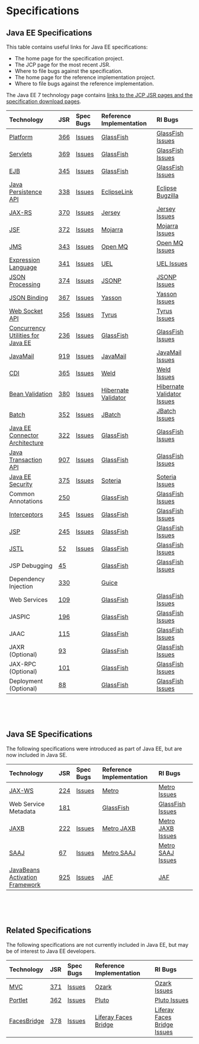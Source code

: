 # Specifications

## Java EE Specifications

This table contains useful links for Java EE specifications:

* The home page for the specification project.
* The JCP page for the most recent JSR.
* Where to file bugs against the specification.
* The home page for the reference implementation project.
* Where to file bugs against the reference implementation.

The Java EE 7 technology page contains
[links to the JCP JSR pages and the specification download pages](http://www.oracle.com/technetwork/java/javaee/tech/index.html).


| Technology | JSR | Spec Bugs | Reference Implementation | RI Bugs |
|:-----------|:----|:----------|:-------------------------|:--------|
| [Platform](https://javaee.github.io/javaee-spec/) | [366](https://jcp.org/en/jsr/detail?id=366) | [Issues](https://github.com/javaee/javaee-spec/issues) | [GlassFish](https://javaee.github.io/glassfish/) | [GlassFish Issues](https://github.com/javaee/glassfish/issues) |
| [Servlets](https://github.com/javaee/servlet-spec) | [369](https://jcp.org/en/jsr/detail?id=369) | [Issues](https://github.com/javaee/servlet-spec/issues) | [GlassFish](https://javaee.github.io/glassfish/) | [GlassFish Issues](https://github.com/javaee/glassfish/issues) |
| [EJB](https://github.com/javaee/ejb-spec) | [345](https://jcp.org/en/jsr/detail?id=345) | [Issues](https://github.com/javaee/ejb-spec/issues) | [GlassFish](https://javaee.github.io/glassfish/) | [GlassFish Issues](https://github.com/javaee/glassfish/issues) |
| [Java Persistence API](https://github.com/javaee/jpa-spec) | [338](https://jcp.org/en/jsr/detail?id=338) | [Issues](https://github.com/javaee/jpa-spec/issues) | [EclipseLink](https://www.eclipse.org/eclipselink/) | [Eclipse Bugzilla](https://wiki.eclipse.org/EclipseLink/Development/Bugs) |
| [JAX-RS](https://github.com/jax-rs) | [370](https://jcp.org/en/jsr/detail?id=370) | [Issues](https://github.com/jax-rs/api/issues) | [Jersey](https://jersey.github.io/) | [Jersey Issues](https://github.com/jersey/jersey/issues) |
| [JSF](https://javaee.github.io/javaserverfaces-spec/) | [372](https://jcp.org/en/jsr/detail?id=372) | [Issues](https://github.com/javaee/javaserverfaces-spec/issues) | [Mojarra](https://github.com/javaserverfaces/mojarra) | [Mojarra Issues](https://github.com/javaserverfaces/mojarra/issues) |
| [JMS](https://javaee.github.io/jms-spec/) | [343](https://jcp.org/en/jsr/detail?id=343) | [Issues](https://github.com/javaee/jms-spec/issues) | [Open MQ](https://javaee.github.io/openmq/) | [Open MQ Issues](https://github.com/javaee/openmq/issues) |
| [Expression Language](https://github.com/javaee/el-spec) | [341](https://jcp.org/en/jsr/detail?id=341) | [Issues](https://github.com/javaee/el-spec/issues) | [UEL](https://javaee.github.io/uel-ri/) | [UEL Issues](https://github.com/javaee/uel-ri/issues) |
| [JSON Processing](https://javaee.github.io/json-processing-spec/) | [374](https://jcp.org/en/jsr/detail?id=374) | [Issues](https://github.com/javaee/json-processing-spec/issues) | [JSONP](https://javaee.github.io/jsonp/) | [JSONP Issues](https://github.com/javaee/jsonp/issues) |
| [JSON Binding](https://javaee.github.io/jsonb-spec/) | [367](https://jcp.org/en/jsr/detail?id=367) | [Issues](https://github.com/javaee/jsonb-spec/issues) | [Yasson](https://projects.eclipse.org/projects/rt.yasson) | [Yasson Issues](https://github.com/eclipse/yasson/issues) |
| [Web Socket API](https://github.com/javaee/websocket-spec) | [356](https://jcp.org/en/jsr/detail?id=356) | [Issues](https://github.com/javaee/websocket-spec/issues) | [Tyrus](https://tyrus-project.github.io/) | [Tyrus Issues](https://github.com/tyrus-project/tyrus/issues) |
| [Concurrency Utilities for Java EE](https://github.com/javaee/concurrency-ee-spec) | [236](https://jcp.org/en/jsr/detail?id=236) | [Issues](https://github.com/javaee/concurrency-ee-spec/issues) | [GlassFish](https://javaee.github.io/glassfish/) | [GlassFish Issues](https://github.com/javaee/glassfish/issues) |
| [JavaMail](https://javaee.github.io/javamail/) | [919](https://jcp.org/en/jsr/detail?id=919) | [Issues](https://github.com/javaee/javamail/issues) | [JavaMail](https://javaee.github.io/javamail/) | [JavaMail Issues](https://github.com/javaee/javamail/issues) |
| [CDI](http://www.cdi-spec.org/) | [365](https://jcp.org/en/jsr/detail?id=365) | [Issues](https://issues.jboss.org/browse/CDI) | [Weld](http://weld.cdi-spec.org/) | [Weld Issues](https://issues.jboss.org/browse/WELD) |
| [Bean Validation](http://beanvalidation.org/) | [380](https://jcp.org/en/jsr/detail?id=380) | [Issues](https://hibernate.onjira.com/browse/BVAL) | [Hibernate Validator](http://hibernate.org/validator/) | [Hibernate Validator Issues](https://hibernate.atlassian.net/browse/HV) |
| [Batch](https://github.com/WASdev/standards.jsr352.batch-spec/wiki) | [352](https://jcp.org/en/jsr/detail?id=352) | [Issues](https://github.com/WASdev/standards.jsr352.batch-spec/issues) | [JBatch](https://github.com/WASdev/standards.jsr352.jbatch) | [JBatch Issues](https://github.com/WASdev/standards.jsr352.jbatch/issues) |
| [Java EE Connector Architecture](https://github.com/javaee/connector-spec) | [322](https://jcp.org/en/jsr/detail?id=322) | [Issues](https://github.com/javaee/connector-spec/issues) | [GlassFish](https://javaee.github.io/glassfish/) | [GlassFish Issues](https://github.com/javaee/glassfish/issues) |
| [Java Transaction API](https://github.com/javaee/jta-spec) | [907](https://jcp.org/en/jsr/detail?id=907) | [Issues](https://github.com/javaee/jta-spec/issues) | [GlassFish](https://javaee.github.io/glassfish/) | [GlassFish Issues](https://github.com/javaee/glassfish/issues) |
| [Java EE Security](https://javaee.github.io/security-spec/) | [375](https://jcp.org/en/jsr/detail?id=375) | [Issues](https://github.com/javaee/security-spec/issues) | [Soteria](https://github.com/javaee-security-spec/soteria) | [Soteria Issues](https://github.com/javaee-security-spec/soteria/issues) |
| Common Annotations | [250](https://jcp.org/en/jsr/detail?id=250) | | [GlassFish](https://javaee.github.io/glassfish/) | [GlassFish Issues](https://github.com/javaee/glassfish/issues) |
| [Interceptors](https://github.com/javaee/interceptors-spec) | [345](https://jcp.org/en/jsr/detail?id=345) | [Issues](https://github.com/javaee/interceptors-spec/issues) | [GlassFish](https://javaee.github.io/glassfish/) | [GlassFish Issues](https://github.com/javaee/glassfish/issues) |
| [JSP](https://javaee.github.io/javaee-jsp-api/) | [245](https://jcp.org/en/jsr/detail?id=245) | [Issues](https://github.com/javaee/javaee-jsp-api/issues) | [GlassFish](https://javaee.github.io/glassfish/) | [GlassFish Issues](https://github.com/javaee/glassfish/issues) |
| [JSTL](https://javaee.github.io/jstl-api/) | [52](https://jcp.org/en/jsr/detail?id=52) | [Issues](https://github.com/javaee/jstl-api/issues) | [GlassFish](https://javaee.github.io/glassfish/) | [GlassFish Issues](https://github.com/javaee/glassfish/issues) |
| JSP Debugging | [45](https://jcp.org/en/jsr/detail?id=45) | | [GlassFish](https://javaee.github.io/glassfish/) | [GlassFish Issues](https://github.com/javaee/glassfish/issues) |
| Dependency Injection | [330](https://jcp.org/en/jsr/detail?id=330) | | [Guice](https://github.com/google/guice) | |
| Web Services | [109](https://jcp.org/en/jsr/detail?id=109) | | [GlassFish](https://javaee.github.io/glassfish/) | [GlassFish Issues](https://github.com/javaee/glassfish/issues) |
| JASPIC | [196](https://jcp.org/en/jsr/detail?id=196) | | [GlassFish](https://javaee.github.io/glassfish/) | [GlassFish Issues](https://github.com/javaee/glassfish/issues) |
| JAAC | [115](https://jcp.org/en/jsr/detail?id=115) | | [GlassFish](https://javaee.github.io/glassfish/) | [GlassFish Issues](https://github.com/javaee/glassfish/issues) |
| JAXR (Optional) | [93](https://jcp.org/en/jsr/detail?id=93) | | [GlassFish](https://javaee.github.io/glassfish/) | [GlassFish Issues](https://github.com/javaee/glassfish/issues) |
| JAX-RPC (Optional) | [101](https://jcp.org/en/jsr/detail?id=101) | | [GlassFish](https://javaee.github.io/glassfish/) | [GlassFish Issues](https://github.com/javaee/glassfish/issues) |
| Deployment (Optional) | [88](https://jcp.org/en/jsr/detail?id=88) | | [GlassFish](https://javaee.github.io/glassfish/) | [GlassFish Issues](https://github.com/javaee/glassfish/issues) |

<br/>
<br/>
<br/>

## Java SE Specifications

The following specifications were introduced as part of Java EE, but are now
included in Java SE.

| Technology | JSR | Spec Bugs | Reference Implementation | RI Bugs |
|:-----------|:----|:----------|:-------------------------|:--------|
| [JAX-WS](https://github.com/javaee/jax-ws-spec) | [224](https://jcp.org/en/jsr/detail?id=224) | [Issues](https://github.com/javaee/jax-ws-spec/issues) | [Metro](https://github.com/javaee/metro-jax-ws) | [Metro Issues](https://github.com/javaee/metro-jax-ws/issues) |
| Web Service Metadata | [181](https://jcp.org/en/jsr/detail?id=181) | | [GlassFish](https://javaee.github.io/glassfish/) | [GlassFish Issues](https://github.com/javaee/glassfish/issues) |
| [JAXB](https://github.com/javaee/jaxb-spec) | [222](https://jcp.org/en/jsr/detail?id=222) | [Issues](https://github.com/javaee/jaxb-spec/issues) | [Metro JAXB](https://github.com/javaee/jaxb-v2) | [Metro JAXB Issues](https://github.com/javaee/jaxb-v2/issues) |
| [SAAJ](https://github.com/javaee/javax.xml.soap) | [67](https://jcp.org/en/jsr/detail?id=67) | [Issues](https://github.com/javaee/javax.xml.soap/issues) | [Metro SAAJ](https://github.com/javaee/metro-saaj) | [Metro SAAJ Issues](https://github.com/javaee/metro-saaj/issues) |
| [JavaBeans Activation Framework](https://github.com/javaee/activation) | [925](https://jcp.org/en/jsr/detail?id=925) | [Issues](https://github.com/javaee/activation/issues) | [JAF](https://github.com/javaee/activation) | [JAF](https://github.com/javaee/activation/issues) |

<br/>
<br/>
<br/>

## Related Specifications

The following specifications are not currently included in Java EE, but may be
of interest to Java EE developers.

| Technology | JSR | Spec Bugs | Reference Implementation | RI Bugs |
|:-----------|:----|:----------|:-------------------------|:--------|
| [MVC](https://www.mvc-spec.org/) | [371](https://jcp.org/en/jsr/detail?id=371) | [Issues](https://github.com/mvc-spec/mvc-spec/issues) | [Ozark](https://github.com/mvc-spec/ozark) | [Ozark Issues](https://github.com/mvc-spec/ozark/issues) |
| [Portlet](https://portals.apache.org/pluto/) | [362](https://jcp.org/en/jsr/detail?id=362) | [Issues](https://github.com/portlet-spec/portlet-spec/issues) | [Pluto](https://portals.apache.org/pluto) | [Pluto Issues](https://issues.apache.org/jira/browse/PLUTO) |
| [FacesBridge](http://www.liferayfaces.org/web/guest/jcp/jsr-378) | [378](https://jcp.org/en/jsr/detail?id=378) | [Issues](https://issues.liferay.com/issues/?jql=project%20%3D%20FACES%20AND%20component%20in%20%28%22FacesBridge%20API%22%2C%20%22FacesBridge%20Spec%22%2C%20%22FacesBridge%20TCK%22%29) | [Liferay Faces Bridge](http://www.liferay.com/community/liferay-projects/liferay-faces/overview) | [Liferay Faces Bridge Issues](https://issues.liferay.com/projects/FACES/issues) |
